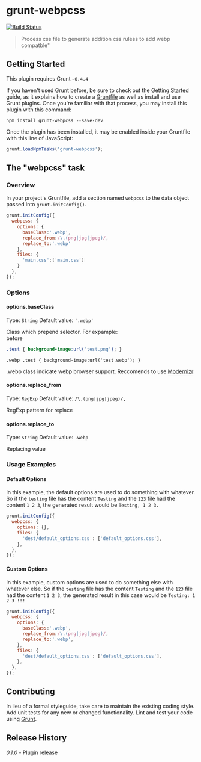 # grunt-webpcss

[![Build Status](https://travis-ci.org/lexich/grunt-webpcss.svg?branch=master)](https://travis-ci.org/lexich/grunt-webpcss)

> Process css file to generate addition css ruless to add webp compatble"

## Getting Started
This plugin requires Grunt `~0.4.4`

If you haven't used [Grunt](http://gruntjs.com/) before, be sure to check out the [Getting Started](http://gruntjs.com/getting-started) guide, as it explains how to create a [Gruntfile](http://gruntjs.com/sample-gruntfile) as well as install and use Grunt plugins. Once you're familiar with that process, you may install this plugin with this command:

```shell
npm install grunt-webpcss --save-dev
```

Once the plugin has been installed, it may be enabled inside your Gruntfile with this line of JavaScript:

```js
grunt.loadNpmTasks('grunt-webpcss');
```

## The "webpcss" task

### Overview
In your project's Gruntfile, add a section named `webpcss` to the data object passed into `grunt.initConfig()`.

```js
grunt.initConfig({
  webpcss: {
    options: {
      baseClass:'.webp',
      replace_from:/\.(png|jpg|jpeg)/,
      replace_to:'.webp'
    },
    files: {
      'main.css':['main.css']
    }
  },
});
```

### Options

#### options.baseClass
Type: `String`
Default value: `'.webp'`

Class which prepend selector. For expample:  
before
```css
.test { background-image:url('test.png'); }
```

```after
.webp .test { background-image:url('test.webp'); }
```

.webp class indicate webp browser support. Reccomends to use [Modernizr](https://modernizr.com/‎)

#### options.replace_from
Type: `RegExp`
Default value: `/\.(png|jpg|jpeg)/,`

RegExp pattern for replace

#### options.replace_to
Type: `String`
Default value: `.webp`

Replacing value

### Usage Examples

#### Default Options
In this example, the default options are used to do something with whatever. So if the `testing` file has the content `Testing` and the `123` file had the content `1 2 3`, the generated result would be `Testing, 1 2 3.`

```js
grunt.initConfig({
  webpcss: {
    options: {},
    files: {
      'dest/default_options.css': ['default_options.css'],
    },
  },
});
```

#### Custom Options
In this example, custom options are used to do something else with whatever else. So if the `testing` file has the content `Testing` and the `123` file had the content `1 2 3`, the generated result in this case would be `Testing: 1 2 3 !!!`

```js
grunt.initConfig({
  webpcss: {
    options: {
      baseClass:'.webp',
      replace_from:/\.(png|jpg|jpeg)/,
      replace_to:'.webp',
    },
    files: {
      'dest/default_options.css': ['default_options.css'],
    },
  },
});
```

## Contributing
In lieu of a formal styleguide, take care to maintain the existing coding style. Add unit tests for any new or changed functionality. Lint and test your code using [Grunt](http://gruntjs.com/).

## Release History
_0.1.0_ - Plugin release
